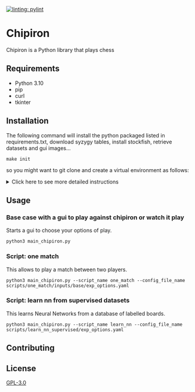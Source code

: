 [![linting: pylint](https://img.shields.io/badge/linting-pylint-yellowgreen)](https://github.com/PyCQA/pylint)
# Chipiron

Chipiron is a Python library that plays chess


## Requirements

* Python 3.10
* pip
* curl
* tkinter

## Installation
The following command will install the python packaged listed in requirements.txt, download syzygy tables, install stockfish, retrieve datasets and gui images...

```console
make init
```

so you might want to git clone and create a virtual environment as follows:
<details>
<summary> Click here to see more detailed instructions</summary>
<br>

```console
git clone https://github.com/victorgabillon/chipiron.git
cd chipiron
virtualenv chipiron_env_test
source chipiron_env_test/bin/activate
make init
```

</details>


## Usage

### Base case with a gui to play against chipiron or watch it play 
Starts a gui to choose your options of play.
```console
python3 main_chipiron.py 
```

### Script: one match
This allows to play a match between two players.
```console
python3 main_chipiron.py --script_name one_match --config_file_name scripts/one_match/inputs/base/exp_options.yaml
```

### Script: learn nn from supervised datasets 
This learns Neural Networks from a database of labelled boards.
```console
python3 main_chipiron.py --script_name learn_nn --config_file_name scripts/learn_nn_supervised/exp_options.yaml
```

## Contributing


## License
[GPL-3.0](https://choosealicense.com/licenses/gpl-3.0/)